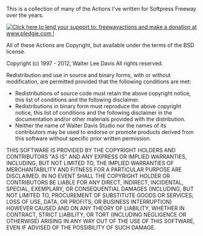 This is a collection of many of the Actions I've written for Softpress Freeway over the years. 

<a href='http://www.pledgie.com/campaigns/9377'><img alt='Click here to lend your support to: freewayactions and make a donation at www.pledgie.com !' src='http://www.pledgie.com/campaigns/9377.png?skin_name=chrome' border='0' /></a>

All of these Actions are Copyright, but available under the terms of the BSD license. 

Copyright (c) 1997 - 2012, Walter Lee Davis
All rights reserved.

Redistribution and use in source and binary forms, with or without modification, are permitted provided that the following conditions are met:

 * Redistributions of source code must retain the above copyright notice, this list of conditions and the following disclaimer.
 * Redistributions in binary form must reproduce the above copyright notice, this list of conditions and the following disclaimer in the documentation and/or other materials provided with the distribution.
 * Neither the name of Walter Davis Studio nor the names of its contributors may be used to endorse or promote products derived from this software without specific prior written permission.

THIS SOFTWARE IS PROVIDED BY THE COPYRIGHT HOLDERS AND CONTRIBUTORS "AS IS" AND ANY EXPRESS OR IMPLIED WARRANTIES, INCLUDING, BUT NOT LIMITED TO, THE IMPLIED WARRANTIES OF MERCHANTABILITY AND FITNESS FOR A PARTICULAR PURPOSE ARE DISCLAIMED. IN NO EVENT SHALL THE COPYRIGHT HOLDER OR CONTRIBUTORS BE LIABLE FOR ANY DIRECT, INDIRECT, INCIDENTAL, SPECIAL, EXEMPLARY, OR CONSEQUENTIAL DAMAGES (INCLUDING, BUT NOT LIMITED TO, PROCUREMENT OF SUBSTITUTE GOODS OR SERVICES; LOSS OF USE, DATA, OR PROFITS; OR BUSINESS INTERRUPTION) HOWEVER CAUSED AND ON ANY THEORY OF LIABILITY, WHETHER IN CONTRACT, STRICT LIABILITY, OR TORT (INCLUDING NEGLIGENCE OR OTHERWISE) ARISING IN ANY WAY OUT OF THE USE OF THIS SOFTWARE, EVEN IF ADVISED OF THE POSSIBILITY OF SUCH DAMAGE.